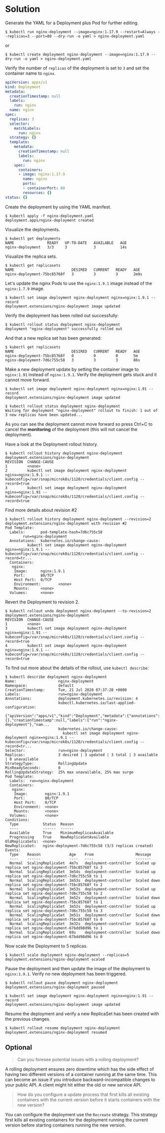 # Solution

Generate the YAML for a Deployment plus Pod for further editing.

```shell
$ kubectl run nginx-deployment --image=nginx:1.17.9 --restart=Always --replicas=3 --port=80 --dry-run -o yaml > nginx-deployment.yaml
```
or

```shell
$ kubectl create deployment nginx-deployment --image=nginx:1.17.9 --dry-run -o yaml > nginx-deployment.yaml
```

Verify the number of `replicas` of the deployment is set to `3` and set the container name to `nginx`.

```yaml
apiVersion: apps/v1
kind: Deployment
metadata:
  creationTimestamp: null
  labels:
    run: nginx
  name: nginx
spec:
  replicas: 3
  selector:
    matchLabels:
      run: nginx
  strategy: {}
  template:
    metadata:
      creationTimestamp: null
      labels:
        run: nginx
    spec:
      containers:
      - image: nginx:1.17.9
        name: nginx
        ports:
        - containerPort: 80
        resources: {}
status: {}
```

Create the deployment by using the YAML manifest.

```shell
$ kubectl apply -f nginx-deployment.yaml
deployment.apps/nginx-deployment created
```
Visualize the deployments.

```shell
$ kubectl get deployments
NAME               READY   UP-TO-DATE   AVAILABLE   AGE
nginx-deployment   3/3     3            3           14s
```
Visualize the replica sets.

```shell
$ kubectl get replicasets
NAME                          DESIRED   CURRENT   READY   AGE
nginx-deployment-75bc85768f   3         3         3       2m9s
```
Let's update the nginx Pods to use the `nginx:1.9.1` image instead of the `nginx:1.7.9` image.

```shell
$ kubectl set image deployment nginx-deployment nginx=nginx:1.9.1 --record
deployment.extensions/nginx-deployment image updated
```

Verify the deployment has been rolled out successfully:

```shell
$ kubectl rollout status deployment nginx-deployment
deployment "nginx-deployment" successfully rolled out
```
And that a new replica set has been generated:

```shell
$ kubectl get replicasets
NAME                          DESIRED   CURRENT   READY   AGE
nginx-deployment-75bc85768f   0         0         0       5m
nginx-deployment-7d6c755c58   3         3         3       86s
```

Make a new deployment update by setting the container image to `nginx:1.91` instead of `nginx:1.9.1`. Verify the deployment gets stuck and it cannot move forward.

```shell
$ kubectl set image deployment nginx-deployment nginx=nginx:1.91 --record
deployment.extensions/nginx-deployment image updated
```

```shell
$ kubectl rollout status deployment nginx-deployment
Waiting for deployment "nginx-deployment" rollout to finish: 1 out of 3 new replicas have been updated...
```
As you can see the deployment cannot move forward so press Ctrl+C to cancel the **monitoring** of the deployment (this will not cancel the deployment).

Have a look at the Deployment rollout history.

```shell
$ kubectl rollout history deployment nginx-deployment
deployment.extensions/nginx-deployment
REVISION  CHANGE-CAUSE
1         <none>
2         kubectl set image deployment nginx-deployment nginx=nginx:1.9.1 --kubeconfig=/var/snap/microk8s/1120/credentials/client.config --record=true
3         kubectl set image deployment nginx-deployment nginx=nginx:1.91 --kubeconfig=/var/snap/microk8s/1120/credentials/client.config --record=true
```

Find more details about revision #2

```shell
$ kubectl rollout history deployment nginx-deployment --revision=2
deployment.extensions/nginx-deployment with revision #2
Pod Template:
  Labels:       pod-template-hash=7d6c755c58
        run=nginx-deployment
  Annotations:  kubernetes.io/change-cause:
          kubectl set image deployment nginx-deployment nginx=nginx:1.9.1 --kubeconfig=/var/snap/microk8s/1120/credentials/client.config --record=tr...
  Containers:
   nginx:
    Image:      nginx:1.9.1
    Port:       80/TCP
    Host Port:  0/TCP
    Environment:        <none>
    Mounts:     <none>
  Volumes:      <none>
```

Revert the Deployment to revision 2.

```shell
$ kubectl rollout undo deployment nginx-deployment --to-revision=2
deployment.extensions/nginx-deployment
REVISION  CHANGE-CAUSE
1         <none>
3         kubectl set image deployment nginx-deployment nginx=nginx:1.91 --kubeconfig=/var/snap/microk8s/1120/credentials/client.config --record=true
4         kubectl set image deployment nginx-deployment nginx=nginx:1.9.1 --kubeconfig=/var/snap/microk8s/1120/credentials/client.config --record=true
```

To find out more about the details of the rollout, use `kubectl describe`:

```shell
$ kubectl describe deployment nginx-deployment
Name:                   nginx-deployment
Namespace:              default
CreationTimestamp:      Tue, 21 Jul 2020 07:37:28 +0000
Labels:                 run=nginx-deployment
Annotations:            deployment.kubernetes.io/revision: 4
                        kubectl.kubernetes.io/last-applied-configuration:
                          {"apiVersion":"apps/v1","kind":"Deployment","metadata":{"annotations":{},"creationTimestamp":null,"labels":{"run":"nginx-deployment"},"nam...
                        kubernetes.io/change-cause:
                          kubectl set image deployment nginx-deployment nginx=nginx:1.9.1 --kubeconfig=/var/snap/microk8s/1120/credentials/client.config --record=tr...
Selector:               run=nginx-deployment
Replicas:               3 desired | 3 updated | 3 total | 3 available | 0 unavailable
StrategyType:           RollingUpdate
MinReadySeconds:        0
RollingUpdateStrategy:  25% max unavailable, 25% max surge
Pod Template:
  Labels:  run=nginx-deployment
  Containers:
   nginx:
    Image:        nginx:1.9.1
    Port:         80/TCP
    Host Port:    0/TCP
    Environment:  <none>
    Mounts:       <none>
  Volumes:        <none>
Conditions:
  Type           Status  Reason
  ----           ------  ------
  Available      True    MinimumReplicasAvailable
  Progressing    True    NewReplicaSetAvailable
OldReplicaSets:  <none>
NewReplicaSet:   nginx-deployment-7d6c755c58 (3/3 replicas created)
Events:
  Type    Reason             Age    From                   Message
  ----    ------             ----   ----                   -------
  Normal  ScalingReplicaSet  4m7s   deployment-controller  Scaled up replica set nginx-deployment-75bc85768f to 3
  Normal  ScalingReplicaSet  3m54s  deployment-controller  Scaled up replica set nginx-deployment-7d6c755c58 to 1
  Normal  ScalingReplicaSet  3m53s  deployment-controller  Scaled down replica set nginx-deployment-75bc85768f to 2
  Normal  ScalingReplicaSet  3m53s  deployment-controller  Scaled up replica set nginx-deployment-7d6c755c58 to 2
  Normal  ScalingReplicaSet  3m52s  deployment-controller  Scaled down replica set nginx-deployment-75bc85768f to 1
  Normal  ScalingReplicaSet  3m52s  deployment-controller  Scaled up replica set nginx-deployment-7d6c755c58 to 3
  Normal  ScalingReplicaSet  3m51s  deployment-controller  Scaled down replica set nginx-deployment-75bc85768f to 0
  Normal  ScalingReplicaSet  3m32s  deployment-controller  Scaled up replica set nginx-deployment-67bdd98d96 to 1
  Normal  ScalingReplicaSet  69s    deployment-controller  Scaled down replica set nginx-deployment-67bdd98d96 to 0
```

Now scale the Deployment to 5 replicas.

```shell
$ kubectl scale deployment nginx-deployment --replicas=5
deployment.extensions/nginx-deployment scaled
```

Pause the deployment and then update the image of the deployment to `nginx:1.9.1`. Verify no new deployment has been triggered.

```shell
$ kubectl rollout pause deployment nginx-deployment
deployment.extensions/nginx-deployment paused
```

```shell
$ kubectl set image deployment nginx-deployment nginx=nginx:1.91 --record
deployment.extensions/nginx-deployment image updated
```

Resume the deployment and verify a new ReplicaSet has been created with the previous changes.

```shell
$ kubectl rollout resume deployment nginx-deployment
deployment.extensions/nginx-deployment resumed
```

## Optional

> Can you foresee potential issues with a rolling deployment?

A rolling deployment ensures zero downtime which has the side effect of having two different versions of a container running at the same time. This can become an issue if you introduce backward-incompatible changes to your public API. A client might hit either the old or new service API.

> How do you configure a update process that first kills all existing containers with the current version before it starts containers with the new version?

You can configure the deployment use the `Recreate` strategy. This strategy first kills all existing containers for the deployment running the current version before starting containers running the new version.
